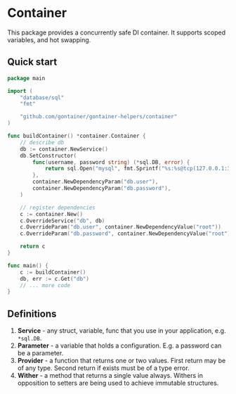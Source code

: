 # Container

This package provides a concurrently safe DI container. It supports scoped variables, and hot swapping.

## Quick start

```go
package main

import (
	"database/sql"
	"fmt"

	"github.com/gontainer/gontainer-helpers/container"
)

func buildContainer() *container.Container {
	// describe db
	db := container.NewService()
	db.SetConstructor(
		func(username, password string) (*sql.DB, error) {
			return sql.Open("mysql", fmt.Sprintf("%s:%s@tcp(127.0.0.1:3306)/test", username, password))
		},
		container.NewDependencyParam("db.user"),
		container.NewDependencyParam("db.password"),
	)

	// register dependencies
	c := container.New()
	c.OverrideService("db", db)
	c.OverrideParam("db.user", container.NewDependencyValue("root"))
	c.OverrideParam("db.password", container.NewDependencyValue("root"))

	return c
}

func main() {
	c := buildContainer()
	db, err := c.Get("db")
	// ... more code
}
```

## Definitions

1. **Service** - any struct, variable, func that you use in your application, e.g. `*sql.DB`.
2. **Parameter** - a variable that holds a configuration. E.g. a password can be a parameter.
3. **Provider** - a function that returns one or two values. First return may be of any type. Second return if exists must be of a type error.
4. **Wither** - a method that returns a single value always. Withers in opposition to setters are being used to achieve immutable structures.
